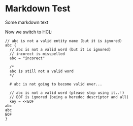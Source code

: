 # Markdown Test

Some markdown text

Now we switch to HCL:

```hcl
// abc is not a valid entity name (but it is ignored)
abc {
  // abc is not a valid word (but it is ignored)
  // incorect is misspelled
  abc = "incorect"

  /*
  abc is still not a valid word
  */

  # abc is not going to become valid ever...

  // abc is not a valid word (please stop using it..!)
  // EOF is ignored (being a heredoc descriptor and all)
  key = <<EOF
abc
abc
EOF
}
```
